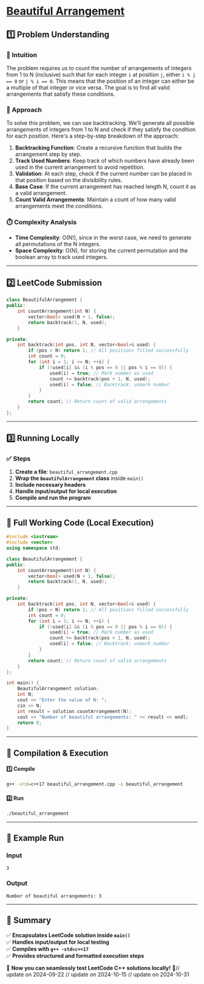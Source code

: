 # **[Beautiful Arrangement](https://leetcode.com/problems/beautiful-arrangement/description/)**  

## **1️⃣ Problem Understanding**  
### **📌 Intuition**  
The problem requires us to count the number of arrangements of integers from 1 to N (inclusive) such that for each integer `i` at position `j`, either `i % j == 0` or `j % i == 0`. This means that the position of an integer can either be a multiple of that integer or vice versa. The goal is to find all valid arrangements that satisfy these conditions.

### **🚀 Approach**  
To solve this problem, we can use backtracking. We'll generate all possible arrangements of integers from 1 to N and check if they satisfy the condition for each position. Here's a step-by-step breakdown of the approach:
1. **Backtracking Function**: Create a recursive function that builds the arrangement step by step.
2. **Track Used Numbers**: Keep track of which numbers have already been used in the current arrangement to avoid repetition.
3. **Validation**: At each step, check if the current number can be placed in that position based on the divisibility rules.
4. **Base Case**: If the current arrangement has reached length N, count it as a valid arrangement.
5. **Count Valid Arrangements**: Maintain a count of how many valid arrangements meet the conditions.

### **⏱️ Complexity Analysis**  
- **Time Complexity**: O(N!), since in the worst case, we need to generate all permutations of the N integers.  
- **Space Complexity**: O(N), for storing the current permutation and the boolean array to track used integers.

---  

## **2️⃣ LeetCode Submission**  
```cpp
class BeautifulArrangement {
public:
    int countArrangement(int N) {
        vector<bool> used(N + 1, false);
        return backtrack(1, N, used);
    }

private:
    int backtrack(int pos, int N, vector<bool>& used) {
        if (pos > N) return 1; // All positions filled successfully
        int count = 0;
        for (int i = 1; i <= N; ++i) {
            if (!used[i] && (i % pos == 0 || pos % i == 0)) {
                used[i] = true; // Mark number as used
                count += backtrack(pos + 1, N, used);
                used[i] = false; // Backtrack: unmark number
            }
        }
        return count; // Return count of valid arrangements
    }
};
```  

---  

## **3️⃣ Running Locally**  
### **✅ Steps**  
1. **Create a file**: `beautiful_arrangement.cpp`  
2. **Wrap the `BeautifulArrangement` class** inside `main()`  
3. **Include necessary headers**  
4. **Handle input/output for local execution**  
5. **Compile and run the program**  

---  

## **📝 Full Working Code (Local Execution)**  
```cpp
#include <iostream>
#include <vector>
using namespace std;

class BeautifulArrangement {
public:
    int countArrangement(int N) {
        vector<bool> used(N + 1, false);
        return backtrack(1, N, used);
    }

private:
    int backtrack(int pos, int N, vector<bool>& used) {
        if (pos > N) return 1; // All positions filled successfully
        int count = 0;
        for (int i = 1; i <= N; ++i) {
            if (!used[i] && (i % pos == 0 || pos % i == 0)) {
                used[i] = true; // Mark number as used
                count += backtrack(pos + 1, N, used);
                used[i] = false; // Backtrack: unmark number
            }
        }
        return count; // Return count of valid arrangements
    }
};

int main() {
    BeautifulArrangement solution;
    int N;
    cout << "Enter the value of N: ";
    cin >> N;
    int result = solution.countArrangement(N);
    cout << "Number of beautiful arrangements: " << result << endl;
    return 0;
}
```  

---  

## **🔧 Compilation & Execution**  
#### **1️⃣ Compile**  
```bash
g++ -std=c++17 beautiful_arrangement.cpp -o beautiful_arrangement
```  

#### **2️⃣ Run**  
```bash
./beautiful_arrangement
```  

---  

## **🎯 Example Run**  
### **Input**  
```
3
```  
### **Output**  
```
Number of beautiful arrangements: 3
```  

---  

## **📌 Summary**  
✅ **Encapsulates LeetCode solution inside `main()`**  
✅ **Handles input/output for local testing**  
✅ **Compiles with `g++ -std=c++17`**  
✅ **Provides structured and formatted execution steps**  

🚀 **Now you can seamlessly test LeetCode C++ solutions locally!** 🚀// update on 2024-09-22
// update on 2024-10-15
// update on 2024-10-31

